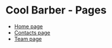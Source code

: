 # Cool Barber - Pages
- [Home page](https://javidrashkhansoi.github.io/cool-barber)
- [Contacts page](https://javidrashkhansoi.github.io/cool-barber/contacts)
- [Team page](https://javidrashkhansoi.github.io/cool-barber/team)